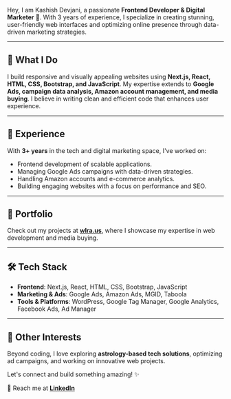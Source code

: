 

Hey, I am Kashish Devjani, a passionate **Frontend Developer & Digital Marketer** 🚀. With 3 years of experience, I specialize in creating stunning, user-friendly web interfaces and optimizing online presence through data-driven marketing strategies. 

---

## 📌 What I Do
I build responsive and visually appealing websites using **Next.js, React, HTML, CSS, Bootstrap, and JavaScript**. My expertise extends to **Google Ads, campaign data analysis, Amazon account management, and media buying**. I believe in writing clean and efficient code that enhances user experience.

---

## 💼 Experience
With **3+ years** in the tech and digital marketing space, I've worked on:
- Frontend development of scalable applications.
- Managing Google Ads campaigns with data-driven strategies.
- Handling Amazon accounts and e-commerce analytics.
- Building engaging websites with a focus on performance and SEO.

---

## 🎨 Portfolio
Check out my projects at **[wlra.us](https://www.wlra.us/)**, where I showcase my expertise in web development and media buying.

---

## 🛠 Tech Stack
- **Frontend**: Next.js, React, HTML, CSS, Bootstrap, JavaScript
- **Marketing & Ads**: Google Ads, Amazon Ads, MGID, Taboola
- **Tools & Platforms**: WordPress, Google Tag Manager, Google Analytics, Facebook Ads, Ad Manager

---

## 🚀 Other Interests
Beyond coding, I love exploring **astrology-based tech solutions**, optimizing ad campaigns, and working on innovative web projects.

Let's connect and build something amazing! ✨

📩 Reach me at **[LinkedIn](https://www.linkedin.com/in/kashishdevjani/)**
